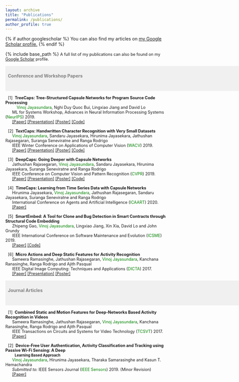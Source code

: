```yaml
---
layout: archive
title: "Publications"
permalink: /publications/
author_profile: true
---
```


{% if author.googlescholar %}
  You can also find my articles on <u><a href="{{author.googlescholar}}">my Google Scholar profile</a>.</u>
{% endif %}

{% include base_path %}
<span style="font-size:0.9em;text-align: justify">A full list of my publications can also be found on my <a href="https://scholar.google.com/citations?user=2yTeZ58AAAAJ&hl=en&oi=ao">Google Scholar</a> profile.</span>

<span style="font-size:1em; color:gray;background-color: #F0F0F0;height: 4em; width: 57em; display:inline-block; vertical-align: middle; padding-top: 22px;padding-left: 8px;text-align: left"><b>Conference and Workshop Papers</b></span><br/>

<!-- <img style="float: left;" src="/images/cvpr.jpg" width="25%">  -->
<span style="font-size:0.9em;padding-left: 8px;text-align: justify"> [1]<span style="color:white">a</span><b>TreeCaps: Tree-Structured Capsule Networks for Program Source Code Processing</b><br />
  &nbsp; &nbsp; &nbsp; &nbsp; &nbsp; <span style="color:green">Vinoj Jayasundara</span>, Nghi Duy Quoc Bui, Lingxiao Jiang and David Lo <br />
 &nbsp; &nbsp; &nbsp; ML for Systems Workshop, Advances in Neural Information Processing Systems (<span style="color:green">NeurIPS</span>) 2019. <br/>
   &nbsp; &nbsp; &nbsp; <a href="https://ieeexplore.ieee.org/abstract/document/8658735/">[Paper]</a> <a href="https://vinojjayasundara.github.io/files/WACV19_ppt.pdf">[Presentation]</a> <a href="https://vinojjayasundara.github.io/files/WACV19_Poster.pdf">[Poster]</a> <a href="https://github.com/vinojjayasundara/textcaps">[Code]</a></span>

<span style="font-size:0.9em;padding-left: 8px;text-align: justify"> [2]<span style="color:white">a</span><b>TextCaps: Handwritten Character Recognition with Very Small Datasets</b><br />
  &nbsp; &nbsp; &nbsp; <span style="color:green">Vinoj Jayasundara</span>, Sandaru Jayasekara, Hirunima Jayasekara, Jathushan Rajasegaran, Suranga Seneviratne and Ranga Rodrigo <br />
 &nbsp; &nbsp; &nbsp; IEEE Winter Conference on Applications of Computer Vision (<span style="color:green">WACV</span>) 2019. <br/>
   &nbsp; &nbsp; &nbsp; <a href="https://arxiv.org/pdf/1910.12306.pdf">[Paper]</a> <a href="https://vinojjayasundara.github.io/files/NeurIPS19_ppt.pdf">[Presentation]</a> <a href="https://vinojjayasundara.github.io/files/NeurIPS19_Poster.pdf">[Poster]</a> <a href="https://github.com/vinojjayasundara/treecaps">[Code]</a></span>
   
<span style="font-size:0.9em;padding-left: 8px;text-align: justify"> [3]<span style="color:white">a</span><b>DeepCaps: Going Deeper with Capsule Networks</b><br />
  &nbsp; &nbsp; &nbsp; Jathushan Rajasegaran, <span style="color:green">Vinoj Jayasundara</span>, Sandaru Jayasekara, Hirunima Jayasekara, Suranga Seneviratne and Ranga Rodrigo<br />
 &nbsp; &nbsp; &nbsp; IEEE Conference on Computer Vision and Pattern Recognition (<span style="color:green">CVPR</span>) 2019. <br/>
   &nbsp; &nbsp; &nbsp; <a href="http://openaccess.thecvf.com/content_CVPR_2019/papers/Rajasegaran_DeepCaps_Going_Deeper_With_Capsule_Networks_CVPR_2019_paper.pdf">[Paper]</a> <a href="https://vinojjayasundara.github.io/files/CVPR19_ppt.pptx">[Presentation]</a> <a href="https://vinojjayasundara.github.io/files/CVPR19_Poster.pdf">[Poster]</a> <a href="https://github.com/vinojjayasundara/deepcaps">[Code]</a></span>
   
<span style="font-size:0.9em;padding-left: 8px;text-align: justify"> [4]<span style="color:white">a</span><b>TimeCaps: Learning from Time Series Data with Capsule Networks</b><br />
  &nbsp; &nbsp; &nbsp; Hirunima Jayasekara, <span style="color:green">Vinoj Jayasundara</span>, Jathushan Rajasegaran, Sandaru Jayasekara, Suranga Seneviratne and Ranga Rodrigo <br />
 &nbsp; &nbsp; &nbsp; International Conference on Agents and Artificial Intelligence (<span style="color:green">ICAART</span>) 2020. <br/>
   &nbsp; &nbsp; &nbsp; <a href="https://arxiv.org/pdf/1911.11800.pdf">[Paper]</a></span>
   
<span style="font-size:0.9em;padding-left: 8px;text-align: justify"> [5]<span style="color:white">a</span><b>SmartEmbed: A Tool for Clone and Bug Detection in Smart Contracts through Structural Code Embedding</b><br />
  &nbsp; &nbsp; &nbsp; Zhipeng Gao, <span style="color:green">Vinoj Jayasundara</span>, Lingxiao Jiang, Xin Xia, David Lo and John Grundy <br />
 &nbsp; &nbsp; &nbsp; IEEE International Conference on Software Maintenance and Evolution (<span style="color:green">ICSME</span>) 2019. <br/>
   &nbsp; &nbsp; &nbsp; <a href="https://arxiv.org/pdf/1908.08615.pdf">[Paper]</a> <a href="https://github.com/vinojjayasundara/smartembed">[Code]</a></span>
   
<span style="font-size:0.9em;padding-left: 8px;text-align: justify"> [6]<span style="color:white">a</span><b>Micro Actions and Deep Static Features for Activity Recognition</b><br />
  &nbsp; &nbsp; &nbsp; Sameera Ramasinghe, Jathushan Rajasegaran, <span style="color:green">Vinoj Jayasundara</span>, Kanchana Ranasinghe, Ranga Rodrigo and Ajith Pasqual<br />
 &nbsp; &nbsp; &nbsp; IEEE Digital Image Computing: Techniques and Applications (<span style="color:green">DICTA</span>) 2017. <br/>
   &nbsp; &nbsp; &nbsp; <a href="https://ieeexplore.ieee.org/abstract/document/8227463/">[Paper]</a> <a href="https://vinojjayasundara.github.io/files/DICTA17_ppt.pptx">[Presentation]</a> <a href="https://vinojjayasundara.github.io/files/DICTA2017_Poster.pdf">[Poster]</a> </span>

<span style="font-size:1em; color:gray;background-color: #F0F0F0;height: 4em; width: 57em; display:inline-block; vertical-align: middle; padding-top: 22px;padding-left: 8px;text-align: left"><b>Journal Articles</b></span><br/>

<span style="font-size:0.9em;padding-left: 8px;text-align: justify"> [1]<span style="color:white">a</span><b>Combined Static and Motion Features for Deep-Networks Based Activity Recognition in Videos</b><br />
  &nbsp; &nbsp; &nbsp; Sameera Ramasinghe, Jathushan Rajasegaran, <span style="color:green">Vinoj Jayasundara</span>, Kanchana Ranasinghe, Ranga Rodrigo and Ajith Pasqual<br />
 &nbsp; &nbsp; &nbsp; IEEE Transactions on Circuits and Systems for Video Technology (<span style="color:green">TCSVT</span>) 2017. <br/>
   &nbsp; &nbsp; &nbsp; <a href="https://ieeexplore.ieee.org/abstract/document/8060555/">[Paper]</a></span>

<span style="font-size:0.9em;padding-left: 8px;text-align: justify"> [2]<span style="color:white">a</span><b>Device-Free User Authentication, Activity Classification and Tracking using Passive Wi-Fi Sensing: A Deep</b><br />
  &nbsp; &nbsp; &nbsp; <span style="font-size:0.9em;padding-left: 8px;text-align: justify"><b>Learning Based Approach</b></span><br/>
  &nbsp; &nbsp; &nbsp; <span style="color:green">Vinoj Jayasundara</span>, Hirunima Jayasekara, Tharaka Samarasinghe and Kasun T. Hemachandra<br />
  &nbsp; &nbsp; &nbsp; <i>Submitted to: </i>IEEE Sensors Journal (<span style="color:green">IEEE Sensors</span>) 2019. (Minor Revision)<br/>
   &nbsp; &nbsp; &nbsp; <a href="https://arxiv.org/pdf/1911.11743.pdf">[Paper]</a> </span>

